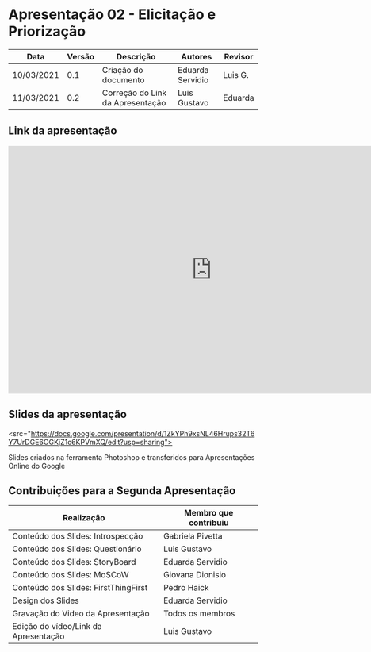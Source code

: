 # Apresentação 02 - Elicitação e Priorização

| Data       | Versão | Descrição                         | Autores                   | Revisor |
| ---------- | ------ | --------------------------------- | ------------------------- | ------- |
| 10/03/2021 | 0.1    | Criação do documento              | Eduarda Servidio          | Luis G. |
| 11/03/2021 | 0.2    | Correção do Link da Apresentação  | Luis Gustavo              | Eduarda |

## Link da apresentação

<iframe width="820" height="500" src="https://www.youtube.com/watch?v=5HOFDuKIti4" frameborder="0"
    allow="accelerometer; autoplay; clipboard-write; encrypted-media; gyroscope; picture-in-picture"
    allowfullscreen></iframe>

## Slides da apresentação

<src="https://docs.google.com/presentation/d/1ZkYPh9xsNL46Hrups32T6Y7UrDGE6OGKjZ1c6KPVmXQ/edit?usp=sharing">
    
Slides criados na ferramenta Photoshop e transferidos para Apresentações Online do Google

## Contribuições para a Segunda Apresentação

| Realização                               | Membro que contribuiu           |
| ---------------------------------------- | ------------------------------- |
| Conteúdo dos Slides: Introspecção        | Gabriela Pivetta                |
| Conteúdo dos Slides: Questionário        | Luis Gustavo                    |
| Conteúdo dos Slides: StoryBoard          | Eduarda Servidio                |
| Conteúdo dos Slides: MoSCoW              | Giovana Dionisio                |
| Conteúdo dos Slides: FirstThingFirst     | Pedro Haick                     |
| Design dos Slides                        | Eduarda Servidio                |
| Gravação do Video da Apresentação        | Todos os membros                |
| Edição do vídeo/Link da Apresentação     | Luis Gustavo                    |